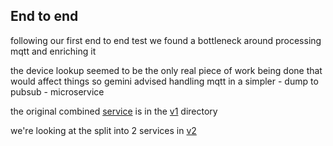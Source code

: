 ## End to end

following our first end to end test we found a bottleneck around processing mqtt and enriching it

the device lookup seemed to be the only real piece of work being done that would affect things so gemini
advised handling mqtt in a simpler - dump to pubsub - microservice

the original combined [service](v1/connectors/service.go) is in the [v1](v1) directory

we're looking at the split into 2 services in [v2](v2)
